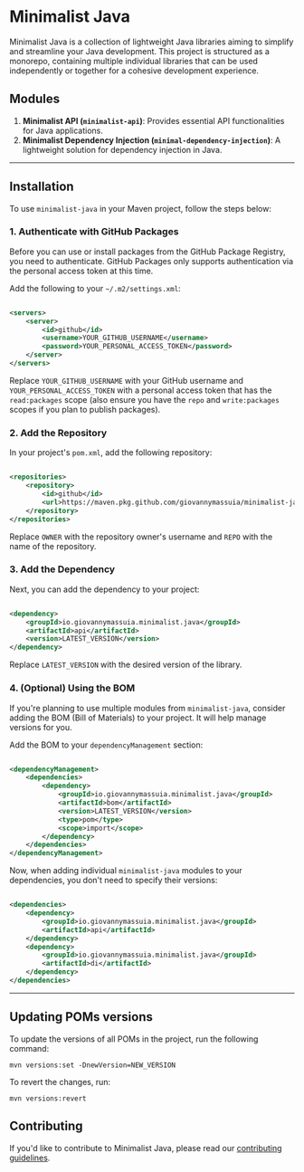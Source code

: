 # Minimalist Java

Minimalist Java is a collection of lightweight Java libraries aiming to simplify and streamline your Java development.
This project is structured as a monorepo, containing multiple individual libraries that can be used independently or
together for a cohesive development experience.

## Modules

1. **Minimalist API (`minimalist-api`)**: Provides essential API functionalities for Java applications.
2. **Minimalist Dependency Injection (`minimal-dependency-injection`)**: A lightweight solution for dependency injection
   in Java.

---

## Installation

To use `minimalist-java` in your Maven project, follow the steps below:

### 1. Authenticate with GitHub Packages

Before you can use or install packages from the GitHub Package Registry, you need to authenticate. GitHub Packages only
supports authentication via the personal access token at this time.

Add the following to your `~/.m2/settings.xml`:

```xml

<servers>
    <server>
        <id>github</id>
        <username>YOUR_GITHUB_USERNAME</username>
        <password>YOUR_PERSONAL_ACCESS_TOKEN</password>
    </server>
</servers>
```

Replace `YOUR_GITHUB_USERNAME` with your GitHub username and `YOUR_PERSONAL_ACCESS_TOKEN` with a personal access token
that has the `read:packages` scope (also ensure you have the `repo` and `write:packages` scopes if you plan to publish
packages).

### 2. Add the Repository

In your project's `pom.xml`, add the following repository:

```xml

<repositories>
    <repository>
        <id>github</id>
        <url>https://maven.pkg.github.com/giovannymassuia/minimalist-java</url>
    </repository>
</repositories>
```

Replace `OWNER` with the repository owner's username and `REPO` with the name of the repository.

### 3. Add the Dependency

Next, you can add the dependency to your project:

```xml

<dependency>
    <groupId>io.giovannymassuia.minimalist.java</groupId>
    <artifactId>api</artifactId>
    <version>LATEST_VERSION</version>
</dependency>
```

Replace `LATEST_VERSION` with the desired version of the library.

### 4. (Optional) Using the BOM

If you're planning to use multiple modules from `minimalist-java`, consider adding the BOM (Bill of Materials) to your
project. It will help manage versions for you.

Add the BOM to your `dependencyManagement` section:

```xml

<dependencyManagement>
    <dependencies>
        <dependency>
            <groupId>io.giovannymassuia.minimalist.java</groupId>
            <artifactId>bom</artifactId>
            <version>LATEST_VERSION</version>
            <type>pom</type>
            <scope>import</scope>
        </dependency>
    </dependencies>
</dependencyManagement>
```

Now, when adding individual `minimalist-java` modules to your dependencies, you don't need to specify their versions:

```xml

<dependencies>
    <dependency>
        <groupId>io.giovannymassuia.minimalist.java</groupId>
        <artifactId>api</artifactId>
    </dependency>
    <dependency>
        <groupId>io.giovannymassuia.minimalist.java</groupId>
        <artifactId>di</artifactId>
    </dependency>
</dependencies>
```

---

## Updating POMs versions

To update the versions of all POMs in the project, run the following command:

```shell
mvn versions:set -DnewVersion=NEW_VERSION
```

To revert the changes, run:

```shell
mvn versions:revert
```

## Contributing

If you'd like to contribute to Minimalist Java, please read our [contributing guidelines](CONTRIBUTING.md).
